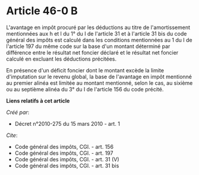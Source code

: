 # Article 46-0 B

L'avantage en impôt procuré par les déductions au titre de l'amortissement mentionnées aux h et l du 1° du I de l'article 31
et à l'article 31 bis du code général des impôts est calculé dans les conditions mentionnées au 1 du I de l'article 197 du
même code sur la base d'un montant déterminé par différence entre le résultat net foncier déclaré et le résultat net foncier
calculé en excluant les déductions précitées. 

En présence d'un déficit foncier dont le montant excède la limite d'imputation sur le revenu global, la base de l'avantage en
impôt mentionné au premier alinéa est limitée au montant mentionné, selon le cas, au sixième ou au septième alinéa du 3° du I
de l'article 156 du code précité.

**Liens relatifs à cet article**

_Créé par_:

  - Décret n°2010-275 du 15 mars 2010 - art. 1

_Cite_:

  - Code général des impôts, CGI. - art. 156
  - Code général des impôts, CGI. - art. 197
  - Code général des impôts, CGI. - art. 31 (V)
  - Code général des impôts, CGI. - art. 31 bis
